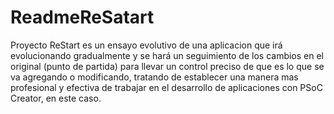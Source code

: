 # ReadmeReSatart
Proyecto ReStart es un ensayo evolutivo de una aplicacion que irá evolucionando gradualmente y se hará un seguimiento de los cambios en el original (punto de partida) para llevar un control preciso de que es lo que se va agregando o modificando, tratando de establecer una manera mas profesional y efectiva de trabajar en el desarrollo de aplicaciones con PSoC Creator, en este caso.
